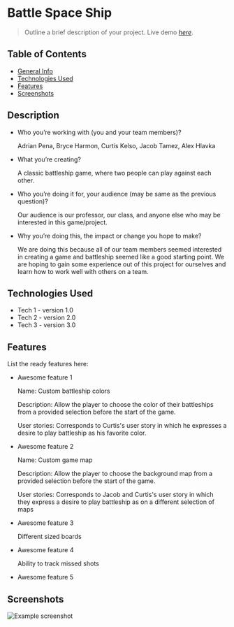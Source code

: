 # Battle Space Ship
> Outline a brief description of your project.
> Live demo [_here_](https://bitbucket.org/cs-3398-su22-gorns/battlespaceship/src/master/). <!-- If you have the project hosted somewhere, include the link here. -->

## Table of Contents
* [General Info](#general-information)
* [Technologies Used](#technologies-used)
* [Features](#features)
* [Screenshots](#screenshots)
<!-- * [License](#license) -->

## Description
- Who you’re working with (you and your team members)?

	Adrian Pena, Bryce Harmon, Curtis Kelso, Jacob Tamez, Alex Hlavka
	
- What you’re creating?

	A classic battleship game, where two people can play against each other.
		
- Who you’re doing it for, your audience (may be same as the previous question)?

	Our audience is our professor, our class, and anyone else who may be interested in this game/project.
	
- Why you’re doing this, the impact or change you hope to make?

	We are doing this because all of our team members seemed interested in creating a game and battleship
	seemed like a good starting point. We are hoping to gain some experience out of this project for ourselves
	and learn how to work well with others on a team.



## Technologies Used
- Tech 1 - version 1.0
- Tech 2 - version 2.0
- Tech 3 - version 3.0


## Features
List the ready features here:
- Awesome feature 1

	Name: Custom battleship colors

	Description: Allow the player to choose the color of their battleships from a provided selection before the start of the game.

	User stories: Corresponds to Curtis's user story in which he expresses a desire to play battleship as his favorite color.
	
- Awesome feature 2

	Name: Custom game map

	Description: Allow the player to choose the background map from a provided selection before the start of the game.

	User stories: Corresponds to Jacob and Curtis's user story in which they express a desire to play battleship as on a different selection of maps
	
- Awesome feature 3
	
	Different sized boards
	
- Awesome feature 4

	Ability to track missed shots
	
- Awesome feature 5
	


## Screenshots
![Example screenshot](https://i.imgur.com/fniIWoz.jpg)
<!-- If you have screenshots you'd like to share, include them here. -->
